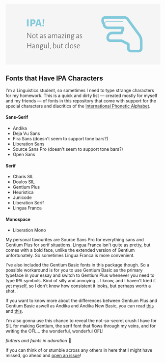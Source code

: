 ![ipa-cover](https://github.com/Scosh/fonts/blob/master/images/ipa-cover.png)
## Fonts that Have IPA Characters

I'm a Linguistics student, so sometimes I need to type strange characters for my homework. This is a quick and dirty list — created mostly for myself and my friends — of fonts in this repository that come with support for the special characters and diacritics of the [International Phonetic Alphabet](http://bit.ly/2bTJT70).

#### Sans-Serif
* Andika
* Deja Vu Sans
* Fira Sans (doesn't seem to support tone bars?)
* Liberation Sans
* Source Sans Pro (doesn't seem to support tone bars?)
* Open Sans

#### Serif
* Charis SIL
* Doulos SIL
* Gentium Plus
* Heuristica
* Junicode
* Liberation Serif
* Lingua Franca

#### Monospace
* Liberation Mono


My personal favourites are Source Sans Pro for everything sans and Gentium Plus for serif situations. Lingua Franca isn't quite as pretty, but comes with a bold face, unlike the extended version of Gentium unfortunately. So sometimes Lingua Franca is more convenient.

I've also included the Gentium Basic fonts in this package though. So a possible workaround is for you to use Gentium Basic as the primary typeface in your essay and switch to Gentium Plus whenever you need to type IPA symbols. Kind of silly and annoying… I know, and I haven't tried it yet myself, so I don't know how consistent it looks, but perhaps worth a shot.

If you want to know more about the differences between Gentium Plus and Gentium Basic aswell as Andika and Andika New Basic, you can read [this](http://software.sil.org/gentium/support/faq/) and [this](http://software.sil.org/andika/support/faq/).

I'm also gonna use this chance to reveal the not-so-secret crush I have for SIL for making Gentium, the serif font that flows through my veins, and for writing the OFL… the wonderful, wonderful OFL!

*flutters and faints in adoration* :revolving_hearts:

If you can think of or stumble across any others in here that I might have missed, go ahead and [open an issue](https://github.com/Scosh/fonts/issues)!
